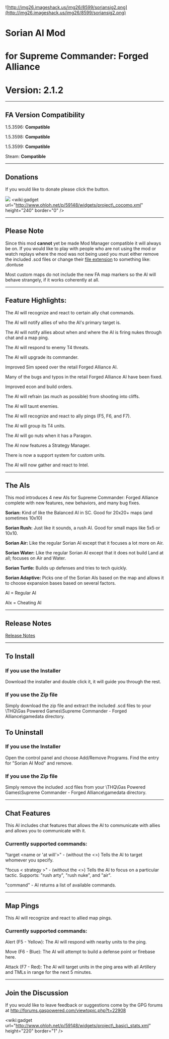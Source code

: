 ![http://img26.imageshack.us/img26/8599/soriansig2.png](http://img26.imageshack.us/img26/8599/soriansig2.png)

# Sorian AI Mod #
# for Supreme Commander: Forged Alliance #

# Version: 2.1.2 #


---


## FA Version Compatibility ##
1.5.3596: **Compatible**

1.5.3598: **Compatible**

1.5.3599: **Compatible**

Steam: **Compatible**


---


## Donations ##
If you would like to donate please click the button.

[![](https://www.paypal.com/en_US/i/btn/x-click-but04.gif)](https://www.paypal.com/cgi-bin/webscr?cmd=_xclick&business=merobbins%40gmail%2ecom&item_name=Sorian%20AI%20Pack%20for%20Forged%20Alliance&no_shipping=0&no_note=1&tax=0&currency_code=USD&lc=US&bn=PP%2dDonationsBF&charset=UTF%2d8)
&lt;wiki:gadget url="http://www.ohloh.net/p/59148/widgets/project\_cocomo.xml" height="240"  border="0" /&gt;


---


## Please Note ##
Since this mod **cannot** yet be made Mod Manager compatible it will always be on. If you would like to play with people who are not using the mod or watch replays where the mod was not being used you must either remove the included .scd files or change their [file extension](http://en.wikipedia.org/wiki/File_extension) to something like: .dontuse

Most custom maps do not include the new FA map markers so the AI will behave strangely, if it works coherently at all.


---


## Feature Highlights: ##

The AI will recognize and react to certain ally chat commands.

The AI will notify allies of who the AI's primary target is.

The AI will notify allies about when and where the AI is firing nukes through chat and a map ping.

The AI will respond to enemy T4 threats.

The AI will upgrade its commander.

Improved Sim speed over the retail Forged Alliance AI.

Many of the bugs and typos in the retail Forged Alliance AI have been fixed.

Improved econ and build orders.

The AI will refrain (as much as possible) from shooting into cliffs.

The AI will taunt enemies.

The AI will recognize and react to ally pings (F5, F6, and F7).

The AI will group its T4 units.

The AI will go nuts when it has a Paragon.

The AI now features a Strategy Manager.

There is now a support system for custom units.

The AI will now gather and react to Intel.


---


## The AIs ##

This mod introduces 4 new AIs for Supreme Commander: Forged Alliance complete with new features, new behaviors, and many bug fixes.

**Sorian:** Kind of like the Balanced AI in SC. Good for 20x20+ maps (and sometimes 10x10)

**Sorian Rush:** Just like it sounds, a rush AI. Good for small maps like 5x5 or 10x10.

**Sorian Air:** Like the regular Sorian AI except that it focuses a lot more on Air.

**Sorian Water:** Like the regular Sorian AI except that it does not build Land at all; focuses on Air and Water.

**Sorian Turtle:** Builds up defenses and tries to tech quickly.

**Sorian Adaptive:** Picks one of the Sorian AIs based on the map and allows it to choose expansion bases based on several factors.

AI = Regular AI

AIx = Cheating AI


---


## Release Notes ##

[Release Notes](http://code.google.com/p/sorian-ai-mod/wiki/ReleaseNotes)


---


## To Install ##
### If you use the Installer ###
Download the installer and double click it, it will guide you through the rest.

### If you use the Zip file ###
Simply download the zip file and extract the included .scd files to your \THQ\Gas Powered Games\Supreme Commander - Forged Alliance\gamedata directory.

## To Uninstall ##
### If you use the Installer ###
Open the control panel and choose Add/Remove Programs. Find the entry for "Sorian AI Mod" and remove.

### If you use the Zip file ###
Simply remove the included .scd files from your \THQ\Gas Powered Games\Supreme Commander - Forged Alliance\gamedata directory.


---


## Chat Features ##
This AI includes chat features that allows the AI to communicate with allies and allows you to communicate with it.

### Currently supported commands: ###
"target <name or 'at will'>" - (without the <>) Tells the AI to target whomever you specify.

"focus < strategy >" - (without the <>) Tells the AI to focus on a particular tactic. Supports: "rush arty", "rush nuke", and "air".

"command" - AI returns a list of available commands.


---


## Map Pings ##

This AI will recognize and react to allied map pings.

### Currently supported commands: ###

Alert (F5 - Yellow): The AI will respond with nearby units to the ping.

Move (F6 - Blue): The AI will attempt to build a defense point or firebase here.

Attack (F7 - Red): The AI will target units in the ping area with all Artillery and TMLs in range for the next 5 minutes.


---


## Join the Discussion ##
If you would like to leave feedback or suggestions come by the GPG forums at http://forums.gaspowered.com/viewtopic.php?t=22908

&lt;wiki:gadget url="http://www.ohloh.net/p/59148/widgets/project\_basic\_stats.xml" height="220"  border="1" /&gt;